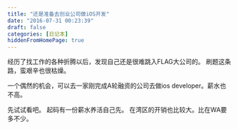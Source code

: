 ```yaml
---
title: "还是准备去创业公司做iOS开发"
date: "2016-07-31 00:23:39"
draft: false
categories: [日记本]
hiddenFromHomePage: true
---
```

经历了找工作的各种折腾以后，发现自己还是很难跳入FLAG大公司的。 刷题这条路，蛮艰辛也很枯燥。

一个偶然的机会，可以去一家刚完成A轮融资的公司去做ios developer。薪水也不高。 

先试试看吧。 起码有一份薪水养活自己先。 在湾区的开销也比较大。比在WA要多不少。
